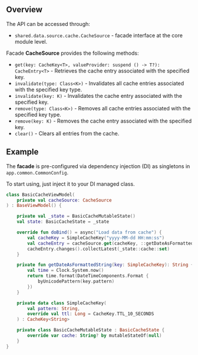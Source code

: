 ## Overview

The API can be accessed through:
- `shared.data.source.cache.CacheSource` - facade interface at the core module level.

Facade **CacheSource** provides the following methods:

- `get(key: CacheKey<T>, valueProvider: suspend () -> T?): CacheEntry<T>` - Retrieves the cache entry associated with the specified key.
- `invalidate(type: Class<K>)` - Invalidates all cache entries associated with the specified key type.
- `invalidate(key: K)` - Invalidates the cache entry associated with the specified key.
- `remove(type: Class<K>)` - Removes all cache entries associated with the specified key type.
- `remove(key: K)` - Removes the cache entry associated with the specified key.
- `clear()` - Clears all entries from the cache. 

## Example

The **facade** is pre-configured via dependency injection (DI) as singletons in `app.common.CommonConfig`.

To start using, just inject it to your DI managed class.

```kotlin
class BasicCacheViewModel(
    private val cacheSource: CacheSource
) : BaseViewModel() {

    private val _state = BasicCacheMutableState()
    val state: BasicCacheState = _state

    override fun doBind() = async("Load data from cache") {
        val cacheKey = SimpleCacheKey("yyyy-MM-dd HH:mm:ss")
        val cacheEntry = cacheSource.get(cacheKey, ::getDateAsFormattedString)
        cacheEntry.changes().collectLatest(_state::cache::set)
    }

    private fun getDateAsFormattedString(key: SimpleCacheKey): String {
        val time = Clock.System.now()
        return time.format(DateTimeComponents.Format {
            byUnicodePattern(key.pattern)
        })
    }

    private data class SimpleCacheKey(
        val pattern: String,
        override val ttl: Long = CacheKey.TTL_10_SECONDS
    ) : CacheKey<String>

    private class BasicCacheMutableState : BasicCacheState {
        override var cache: String? by mutableStateOf(null)
    }
}
```